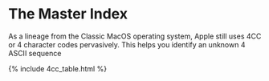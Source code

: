 # The Master Index

As a lineage from the Classic MacOS operating system, Apple still uses 4CC or 4 character codes pervasively.  This helps
you identify an unknown 4 ASCII sequence

{% include 4cc_table.html %}
